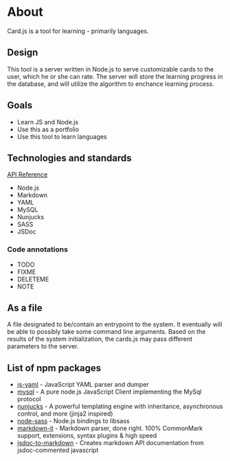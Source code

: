 # About

Card.js is a tool for learning - primarily languages.

## Design

This tool is a server written in Node.js to serve customizable cards to the user, which he or she can rate. The server will store the learning progress in the database, and will utilize the algorithm to enchance learning process.

## Goals

* Learn JS and Node.js
* Use this as a portfolio
* Use this tool to learn languages

## Technologies and standards

[API Reference](docs/modules.md)

* Node.js
* Markdown
* YAML
* MySQL
* Nunjucks
* SASS
* JSDoc

### Code annotations

* TODO
* FIXME
* DELETEME
* NOTE

## As a file

A file designated to be/contain an entrypoint to the system. It eventually will be able to possibly take some command line arguments. Based on the results of the system initialization, the cards.js may pass different parameters to the server.

## List of npm packages

* [js-yaml](https://github.com/nodeca/js-yaml) - JavaScript YAML parser and dumper
* [mysql](https://github.com/mysqljs/mysql) - A pure node.js JavaScript Client implementing the MySql protocol
* [nunjucks](https://github.com/mozilla/nunjucks) - A powerful templating engine with inheritance, asynchronous control, and more (jinja2 inspired)
* [node-sass](https://github.com/sass/node-sass) - Node.js bindings to libsass
* [markdown-it](https://github.com/markdown-it/markdown-it) - Markdown parser, done right. 100% CommonMark support, extensions, syntax plugins & high speed
* [jsdoc-to-markdown](https://github.com/jsdoc2md/jsdoc-to-markdown) - Creates markdown API documentation from jsdoc-commented javascript